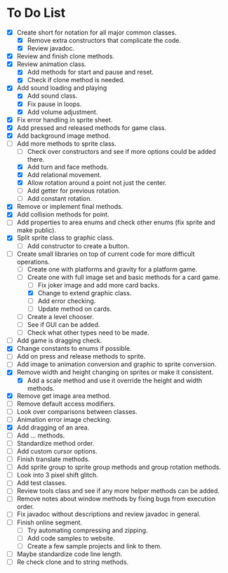 # To Do List
- [x] Create short for notation for all major common classes.
  - [x] Remove extra constructors that complicate the code.
  - [x] Review javadoc.
- [x] Review and finish clone methods.
- [x] Review animation class.
  - [x] Add methods for start and pause and reset.
  - [x] Check if clone method is needed.
- [x] Add sound loading and playing
  - [x] Add sound class.
  - [x] Fix pause in loops.
  - [x] Add volume adjustment.
- [x] Fix error handling in sprite sheet.
- [x] Add pressed and released methods for game class.
- [x] Add background image method.
- [ ] Add more methods to sprite class.
  - [ ] Check over constructors and see if more options could be added there.
  - [x] Add turn and face methods.
  - [x] Add relational movement.
  - [x] Allow rotation around a point not just the center.
  - [ ] Add getter for previous rotation.
  - [ ] Add constant rotation.
- [x] Remove or implement final methods.
- [x] Add collision methods for point.
- [ ] Add properties to area enums and check other enums (fix sprite and make public).
- [x] Split sprite class to graphic class.
  - [ ] Add constructor to create a button.
- [ ] Create small libraries on top of current code for more difficult operations.
  - [ ] Create one with platforms and gravity for a platform game.
  - [ ] Create one with full image set and basic methods for a card game.
    - [ ] Fix joker image and add more card backs.
    - [x] Change to extend graphic class.
    - [ ] Add error checking.
    - [ ] Update method on cards.
  - [ ] Create a level chooser.
  - [ ] See if GUI can be added.
  - [ ] Check what other types need to be made.
- [ ] Add game is dragging check.
- [x] Change constants to enums if possible.
- [ ] Add on press and release methods to sprite.
- [ ] Add image to animation conversion and graphic to sprite conversion.
- [x] Remove width and height changing on sprites or make it consistent.
  - [x] Add a scale method and use it override the height and width methods.
- [x] Remove get image area method.
- [ ] Remove default access modifiers.
- [ ] Look over comparisons between classes.
- [ ] Animation error image checking.
- [x] Add dragging of an area.
- [ ] Add ... methods.
- [ ] Standardize method order.
- [ ] Add custom cursor options.
- [ ] Finish translate methods.
- [ ] Add sprite group to sprite group methods and group rotation methods.
- [ ] Look into 3 pixel shift glitch.
- [ ] Add test classes.
- [ ] Review tools class and see if any more helper methods can be added.
- [ ] Remove notes about window methods by fixing bugs from execution order.
- [ ] Fix javadoc without descriptions and review javadoc in general.
- [ ] Finish online segment.
  - [ ] Try automating compressing and zipping.
  - [ ] Add code samples to website.
  - [ ] Create a few sample projects and link to them.
- [ ] Maybe standardize code line length.
- [ ] Re check clone and to string methods.
